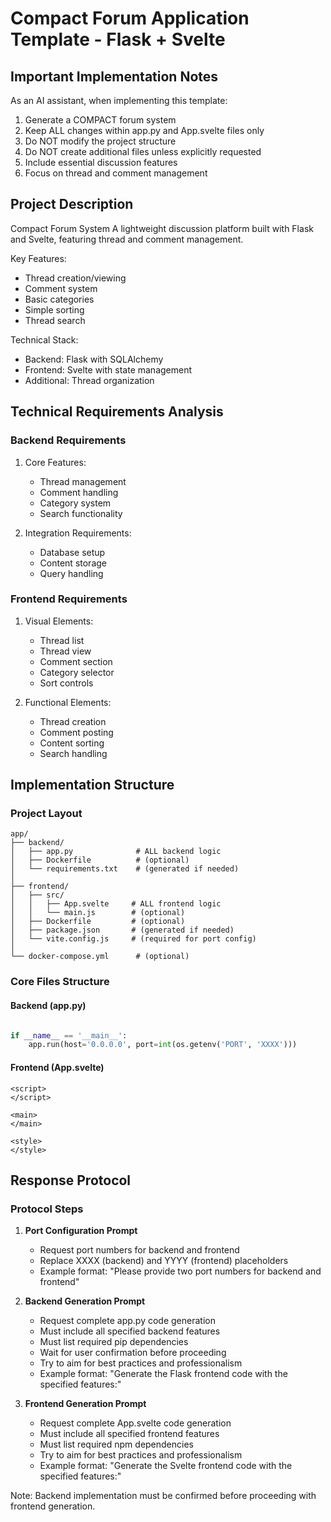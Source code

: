 # Compact Forum Application Template - Flask + Svelte

## Important Implementation Notes

As an AI assistant, when implementing this template:
1. Generate a COMPACT forum system
2. Keep ALL changes within app.py and App.svelte files only
3. Do NOT modify the project structure
4. Do NOT create additional files unless explicitly requested
5. Include essential discussion features
6. Focus on thread and comment management

## Project Description

Compact Forum System
A lightweight discussion platform built with Flask and Svelte, featuring thread and comment management.

Key Features:
- Thread creation/viewing
- Comment system
- Basic categories
- Simple sorting
- Thread search

Technical Stack:
- Backend: Flask with SQLAlchemy
- Frontend: Svelte with state management
- Additional: Thread organization

## Technical Requirements Analysis

### Backend Requirements
1. Core Features:
   - Thread management
   - Comment handling
   - Category system
   - Search functionality

2. Integration Requirements:
   - Database setup
   - Content storage
   - Query handling

### Frontend Requirements
1. Visual Elements:
   - Thread list
   - Thread view
   - Comment section
   - Category selector
   - Sort controls

2. Functional Elements:
   - Thread creation
   - Comment posting
   - Content sorting
   - Search handling

## Implementation Structure

### Project Layout
```plaintext
app/
├── backend/
│   ├── app.py              # ALL backend logic
│   ├── Dockerfile          # (optional)
│   └── requirements.txt    # (generated if needed)
│
├── frontend/
│   ├── src/
│   │   ├── App.svelte     # ALL frontend logic
│   │   └── main.js        # (optional)
│   ├── Dockerfile         # (optional)
│   ├── package.json       # (generated if needed)
│   └── vite.config.js     # (required for port config)
│
└── docker-compose.yml      # (optional)
```

### Core Files Structure

#### Backend (app.py)
```python

if __name__ == '__main__':
    app.run(host='0.0.0.0', port=int(os.getenv('PORT', 'XXXX')))
```

#### Frontend (App.svelte)
```svelte
<script>
</script>

<main>
</main>

<style>
</style>
```

## Response Protocol

### Protocol Steps

1. **Port Configuration Prompt**
   - Request port numbers for backend and frontend
   - Replace XXXX (backend) and YYYY (frontend) placeholders
   - Example format: "Please provide two port numbers for backend and frontend"

2. **Backend Generation Prompt**
   - Request complete app.py code generation
   - Must include all specified backend features
   - Must list required pip dependencies
   - Wait for user confirmation before proceeding
   - Try to aim for best practices and professionalism
   - Example format: "Generate the Flask frontend code with the specified features:"

3. **Frontend Generation Prompt**
   - Request complete App.svelte code generation
   - Must include all specified frontend features
   - Must list required npm dependencies
   - Try to aim for best practices and professionalism
   - Example format: "Generate the Svelte frontend code with the specified features:"

Note: Backend implementation must be confirmed before proceeding with frontend generation.